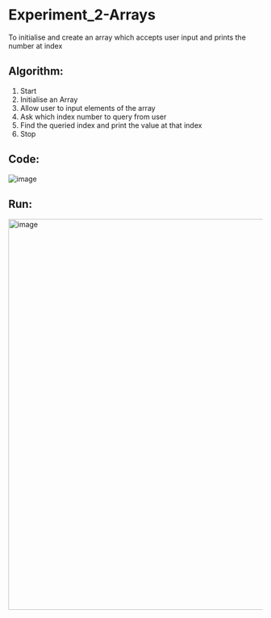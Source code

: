 # Experiment_2-Arrays
To initialise and create an array which accepts user input and prints the number at index

## Algorithm:
1. Start
2. Initialise an Array
3. Allow user to input elements of the array
4. Ask which index number to query from user
5. Find the queried index and print the value at that index
6. Stop

## Code:
![image](https://user-images.githubusercontent.com/26576979/227697300-9e64b993-a419-4ead-b3e4-b4cc94f38196.png)
## Run:
<img width="773" alt="image" src="https://user-images.githubusercontent.com/26576979/227697311-aaf242c8-bf93-430b-92a2-ae18be7b395c.png">
